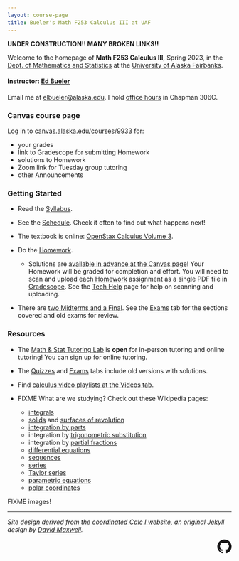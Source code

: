 ```yaml
---
layout: course-page
title: Bueler's Math F253 Calculus III at UAF
---
```


**UNDER CONSTRUCTION!!  MANY BROKEN LINKS!!**

Welcome to the homepage of **Math F253 Calculus III**, Spring 2023, in the [Dept. of Mathematics and Statistics](http://www.uaf.edu/dms/) at the [University of Alaska Fairbanks](http://www.uaf.edu/).

#### Instructor:  [Ed Bueler](http://bueler.github.io/)

Email me at [elbueler@alaska.edu](mailto:elbueler@alaska.edu).  I hold [office hours](http://bueler.github.io/OffHrs.htm) in Chapman 306C.

### Canvas course page

Log in to [canvas.alaska.edu/courses/9933](https://canvas.alaska.edu/courses/13188) for:

  * your grades
  * link to Gradescope for submitting Homework
  * solutions to Homework
  * Zoom link for Tuesday group tutoring
  * other Announcements

### Getting Started

* Read the [Syllabus](assets/general/syllabus.pdf).

* See the [Schedule](assets/general/schedule.pdf).  Check it often to find out what happens next!

* The textbook is online: [OpenStax Calculus Volume 3](https://openstax.org/details/books/calculus-volume-3).

* Do the [Homework](homework.html).

  * Solutions are [available in advance at the Canvas page](https://canvas.alaska.edu/courses/13188/modules)!  Your Homework will be graded for completion and effort.  You will need to scan and upload each [Homework](homework.html) assignment as a single PDF file in [Gradescope](https://canvas.alaska.edu/courses/13188/external_tools/114?display=borderless).  See the [Tech Help](techHelp.html) page for help on scanning and uploading.

* There are [two Midterms and a Final](exams.html).  See the [Exams](exams.html) tab for the sections covered and old exams for review.

### Resources

* The [Math & Stat Tutoring Lab](https://www.uaf.edu/dms/mathlab/index.php) is **open** for in-person tutoring and online tutoring!  You can sign up for online tutoring.

* The [Quizzes](quizzes.html) and [Exams](exams.html) tabs include old versions with solutions.

* Find [calculus video playlists at the Videos tab](videos.html).

* FIXME What are we studying?  Check out these Wikipedia pages:
   * [integrals](https://en.wikipedia.org/wiki/Integral)
   * [solids](https://en.wikipedia.org/wiki/Solid_of_revolution) and [surfaces of revolution](https://en.wikipedia.org/wiki/Surface_of_revolution)
   * [integration by parts](https://en.wikipedia.org/wiki/Integration_by_parts)
   * integration by [trigonometric substitution](https://en.wikipedia.org/wiki/Trigonometric_substitution)
   * integration by [partial fractions](https://en.wikipedia.org/wiki/Partial_fraction_decomposition)
   * [differential equations](https://en.wikipedia.org/wiki/Ordinary_differential_equation)
   * [sequences](https://en.wikipedia.org/wiki/Sequence)
   * [series](https://en.wikipedia.org/wiki/Series_(mathematics))
   * [Taylor series](https://en.wikipedia.org/wiki/Taylor_series)
   * [parametric equations](https://en.wikipedia.org/wiki/Parametric_equation)
   * [polar coordinates](https://en.wikipedia.org/wiki/Polar_coordinate_system)

FIXME images!

---
_Site design derived from the [coordinated Calc I website](https://uaf-math251.github.io/), an original [Jekyll](https://jekyllrb.com/) design by [David Maxwell](https://damaxwell.github.io/)._

[<img src="assets/images/GitHub-Mark-32px.png" align="right">](https://github.com/bueler/calc3 "github repository for this site")
